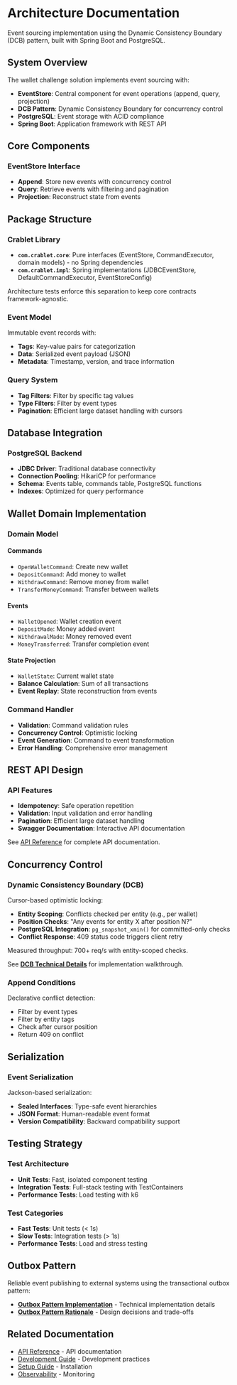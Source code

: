 # Architecture Documentation

Event sourcing implementation using the Dynamic Consistency Boundary (DCB) pattern, built with Spring Boot and
PostgreSQL.

## System Overview

The wallet challenge solution implements event sourcing with:

- **EventStore**: Central component for event operations (append, query, projection)
- **DCB Pattern**: Dynamic Consistency Boundary for concurrency control
- **PostgreSQL**: Event storage with ACID compliance
- **Spring Boot**: Application framework with REST API

## Core Components

### EventStore Interface

- **Append**: Store new events with concurrency control
- **Query**: Retrieve events with filtering and pagination
- **Projection**: Reconstruct state from events

## Package Structure

### Crablet Library

- **`com.crablet.core`**: Pure interfaces (EventStore, CommandExecutor, domain models) - no Spring dependencies
- **`com.crablet.impl`**: Spring implementations (JDBCEventStore, DefaultCommandExecutor, EventStoreConfig)

Architecture tests enforce this separation to keep core contracts framework-agnostic.

### Event Model

Immutable event records with:

- **Tags**: Key-value pairs for categorization
- **Data**: Serialized event payload (JSON)
- **Metadata**: Timestamp, version, and trace information

### Query System

- **Tag Filters**: Filter by specific tag values
- **Type Filters**: Filter by event types
- **Pagination**: Efficient large dataset handling with cursors

## Database Integration

### PostgreSQL Backend

- **JDBC Driver**: Traditional database connectivity
- **Connection Pooling**: HikariCP for performance
- **Schema**: Events table, commands table, PostgreSQL functions
- **Indexes**: Optimized for query performance

## Wallet Domain Implementation

### Domain Model

#### Commands

- `OpenWalletCommand`: Create new wallet
- `DepositCommand`: Add money to wallet
- `WithdrawCommand`: Remove money from wallet
- `TransferMoneyCommand`: Transfer between wallets

#### Events

- `WalletOpened`: Wallet creation event
- `DepositMade`: Money added event
- `WithdrawalMade`: Money removed event
- `MoneyTransferred`: Transfer completion event

#### State Projection

- `WalletState`: Current wallet state
- **Balance Calculation**: Sum of all transactions
- **Event Replay**: State reconstruction from events

### Command Handler

- **Validation**: Command validation rules
- **Concurrency Control**: Optimistic locking
- **Event Generation**: Command to event transformation
- **Error Handling**: Comprehensive error management

## REST API Design

### API Features

- **Idempotency**: Safe operation repetition
- **Validation**: Input validation and error handling
- **Pagination**: Efficient large dataset handling
- **Swagger Documentation**: Interactive API documentation

See [API Reference](api/README.md) for complete API documentation.

## Concurrency Control

### Dynamic Consistency Boundary (DCB)

Cursor-based optimistic locking:

- **Entity Scoping**: Conflicts checked per entity (e.g., per wallet)
- **Position Checks**: "Any events for entity X after position N?"
- **PostgreSQL Integration**: `pg_snapshot_xmin()` for committed-only checks
- **Conflict Response**: 409 status code triggers client retry

Measured throughput: 700+ req/s with entity-scoped checks.

See **[DCB Technical Details](DCB_AND_CRABLET.md)** for implementation walkthrough.

### Append Conditions

Declarative conflict detection:
- Filter by event types
- Filter by entity tags
- Check after cursor position
- Return 409 on conflict

## Serialization

### Event Serialization

Jackson-based serialization:

- **Sealed Interfaces**: Type-safe event hierarchies
- **JSON Format**: Human-readable event format
- **Version Compatibility**: Backward compatibility support

## Testing Strategy

### Test Architecture

- **Unit Tests**: Fast, isolated component testing
- **Integration Tests**: Full-stack testing with TestContainers
- **Performance Tests**: Load testing with k6

### Test Categories

- **Fast Tests**: Unit tests (< 1s)
- **Slow Tests**: Integration tests (> 1s)
- **Performance Tests**: Load and stress testing

## Outbox Pattern

Reliable event publishing to external systems using the transactional outbox pattern:

- **[Outbox Pattern Implementation](OUTBOX_PATTERN.md)** - Technical implementation details
- **[Outbox Pattern Rationale](OUTBOX_RATIONALE.md)** - Design decisions and trade-offs

## Related Documentation

- [API Reference](../api/README.md) - API documentation
- [Development Guide](../development/README.md) - Development practices
- [Setup Guide](../setup/README.md) - Installation
- [Observability](../observability/README.md) - Monitoring
